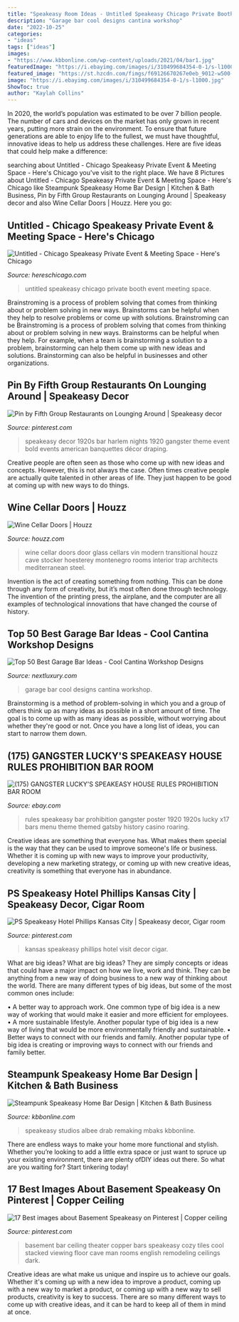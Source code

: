 ```yaml
---
title: "Speakeasy Room Ideas - Untitled Speakeasy Chicago Private Booth Event Meeting Space"
description: "Garage bar cool designs cantina workshop"
date: "2022-10-25"
categories:
- "ideas"
tags: ["ideas"]
images:
- "https://www.kbbonline.com/wp-content/uploads/2021/04/bar1.jpg"
featuredImage: "https://i.ebayimg.com/images/i/310499684354-0-1/s-l1000.jpg"
featured_image: "https://st.hzcdn.com/fimgs/f69126670267e0eb_9012-w500-h666-b0-p0--mediterranean-wine-cellar.jpg"
image: "https://i.ebayimg.com/images/i/310499684354-0-1/s-l1000.jpg"
ShowToc: true
author: "Kaylah Collins"
---
```



In 2020, the world’s population was estimated to be over 7 billion people. The number of cars and devices on the market has only grown in recent years, putting more strain on the environment. To ensure that future generations are able to enjoy life to the fullest, we must have thoughtful, innovative ideas to help us address these challenges. Here are five ideas that could help make a difference: 

	

		
searching about Untitled - Chicago Speakeasy Private Event &amp; Meeting Space - Here&#039;s Chicago you've visit to the right place. We have 8 Pictures about Untitled - Chicago Speakeasy Private Event &amp; Meeting Space - Here&#039;s Chicago like Steampunk Speakeasy Home Bar Design | Kitchen &amp; Bath Business, Pin by Fifth Group Restaurants on Lounging Around | Speakeasy decor and also Wine Cellar Doors | Houzz. Here you go:
		
    
## Untitled - Chicago Speakeasy Private Event &amp; Meeting Space - Here&#039;s Chicago

<img loading=lazy src="https://hereschicago.com/wp-content/uploads/2015/05/UNTITLED-booth.jpg" onerror="this.onerror=null;this.src='https://tse1.mm.bing.net/th?id=OIP.SGH9IPQQihmXo19hD08hnQHaE8&amp;pid=15.1';" alt="Untitled - Chicago Speakeasy Private Event &amp; Meeting Space - Here&#039;s Chicago">

_Source: hereschicago.com_

>untitled speakeasy chicago private booth event meeting space. 

	

Brainstroming is a process of problem solving that comes from thinking about or problem solving in new ways. Brainstorms can be helpful when they help to resolve problems or come up with solutions. Brainstroming can be
Brainstroming is a process of problem solving that comes from thinking about or problem solving in new ways. Brainstorms can be helpful when they help. For example, when a team is brainstorming a solution to a problem, brainstorming can help them come up with new ideas and solutions. Brainstorming can also be helpful in businesses and other organizations.

    
## Pin By Fifth Group Restaurants On Lounging Around | Speakeasy Decor

<img loading=lazy src="https://i.pinimg.com/originals/b1/3e/4b/b13e4b60e1b3e6b081f26cc88937a7db.jpg" onerror="this.onerror=null;this.src='https://tse1.mm.bing.net/th?id=OIP.sAnE4AXAvsBAcLNxTzAhNQHaE7&amp;pid=15.1';" alt="Pin by Fifth Group Restaurants on Lounging Around | Speakeasy decor">

_Source: pinterest.com_

>speakeasy decor 1920s bar harlem nights 1920 gangster theme event bold events american banquettes décor draping. 

	

Creative people are often seen as those who come up with new ideas and concepts. However, this is not always the case. Often times creative people are actually quite talented in other areas of life. They just happen to be good at coming up with new ways to do things.

    
## Wine Cellar Doors | Houzz

<img loading=lazy src="https://st.hzcdn.com/fimgs/f69126670267e0eb_9012-w500-h666-b0-p0--mediterranean-wine-cellar.jpg" onerror="this.onerror=null;this.src='https://tse1.mm.bing.net/th?id=OIP.XYH_4QpTbDRI1r44da-imgHaJ3&amp;pid=15.1';" alt="Wine Cellar Doors | Houzz">

_Source: houzz.com_

>wine cellar doors door glass cellars vin modern transitional houzz cave stocker hoesterey montenegro rooms interior trap architects mediterranean steel. 

	

Invention is the act of creating something from nothing. This can be done through any form of creativity, but it’s most often done through technology. The invention of the printing press, the airplane, and the computer are all examples of technological innovations that have changed the course of history.

    
## Top 50 Best Garage Bar Ideas - Cool Cantina Workshop Designs

<img loading=lazy src="http://nextluxury.com/wp-content/uploads/garage-bar-design-ideas.jpg" onerror="this.onerror=null;this.src='https://tse3.mm.bing.net/th?id=OIP.xDKxpBoudAAoZ-bEvrPRBwAAAA&amp;pid=15.1';" alt="Top 50 Best Garage Bar Ideas - Cool Cantina Workshop Designs">

_Source: nextluxury.com_

>garage bar cool designs cantina workshop. 

	

Brainstorming is a method of problem-solving in which you and a group of others think up as many ideas as possible in a short amount of time. The goal is to come up with as many ideas as possible, without worrying about whether they're good or not. Once you have a long list of ideas, you can start to narrow them down.

    
## (175) GANGSTER LUCKY&#039;S SPEAKEASY HOUSE RULES PROHIBITION BAR ROOM

<img loading=lazy src="https://i.ebayimg.com/images/i/310499684354-0-1/s-l1000.jpg" onerror="this.onerror=null;this.src='https://tse4.mm.bing.net/th?id=OIP.cmr2dZ68v3_VpMcVIDkwhAHaJ4&amp;pid=15.1';" alt="(175) GANGSTER LUCKY&#039;S SPEAKEASY HOUSE RULES PROHIBITION BAR ROOM">

_Source: ebay.com_

>rules speakeasy bar prohibition gangster poster 1920 1920s lucky x17 bars menu theme themed gatsby history casino roaring. 

	

Creative ideas are something that everyone has. What makes them special is the way that they can be used to improve someone's life or business. Whether it is coming up with new ways to improve your productivity, developing a new marketing strategy, or coming up with new creative ideas, creativity is something that everyone has in abundance.

    
## PS Speakeasy Hotel Phillips Kansas City | Speakeasy Decor, Cigar Room

<img loading=lazy src="https://i.pinimg.com/736x/d1/ce/b2/d1ceb2e2837e8e46429636197d6334e7.jpg" onerror="this.onerror=null;this.src='https://tse3.mm.bing.net/th?id=OIP.-JdKpbtjqkGAYuWLm8aXQgDYEg&amp;pid=15.1';" alt="PS Speakeasy Hotel Phillips Kansas City | Speakeasy decor, Cigar room">

_Source: pinterest.com_

>kansas speakeasy phillips hotel visit decor cigar. 

	

What are big ideas?
What are big ideas? They are simply concepts or ideas that could have a major impact on how we live, work and think. They can be anything from a new way of doing business to a new way of thinking about the world.
There are many different types of big ideas, but some of the most common ones include: 

• A better way to approach work. One common type of big idea is a new way of working that would make it easier and more efficient for employees. 
• A more sustainable lifestyle. Another popular type of big idea is a new way of living that would be more environmentally friendly and sustainable. 
• Better ways to connect with our friends and family. Another popular type of big idea is creating or improving ways to connect with our friends and family better.

    
## Steampunk Speakeasy Home Bar Design | Kitchen &amp; Bath Business

<img loading=lazy src="https://www.kbbonline.com/wp-content/uploads/2021/04/bar1.jpg" onerror="this.onerror=null;this.src='https://tse2.mm.bing.net/th?id=OIP.5QFNCVOAv5Lzai0gKw_4XQHaE8&amp;pid=15.1';" alt="Steampunk Speakeasy Home Bar Design | Kitchen &amp; Bath Business">

_Source: kbbonline.com_

>speakeasy studios albee drab remaking mbaks kbbonline. 

	

There are endless ways to make your home more functional and stylish. Whether you’re looking to add a little extra space or just want to spruce up your existing environment, there are plenty ofDIY ideas out there. So what are you waiting for? Start tinkering today!

    
## 17 Best Images About Basement Speakeasy On Pinterest | Copper Ceiling

<img loading=lazy src="https://s-media-cache-ak0.pinimg.com/736x/81/13/a0/8113a0cc8e54159f8189b83211eca02b.jpg" onerror="this.onerror=null;this.src='https://tse4.mm.bing.net/th?id=OIP.vxLdrXipUhN1Wr6YTEOw1AHaE7&amp;pid=15.1';" alt="17 Best images about Basement Speakeasy on Pinterest | Copper ceiling">

_Source: pinterest.com_

>basement bar ceiling theater copper bars speakeasy cozy tiles cool stacked viewing floor cave man rooms english remodeling ceilings dark. 

	

Creative ideas are what make us unique and inspire us to achieve our goals. Whether it's coming up with a new idea to improve a product, coming up with a new way to market a product, or coming up with a new way to sell products, creativity is key to success. There are so many different ways to come up with creative ideas, and it can be hard to keep all of them in mind at once.

